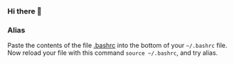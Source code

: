 ### Hi there 👋


### Alias
Paste the contents of the file [.bashrc](https://github.com/zoukidev/zoukidev/blob/master/.bashrc) into the bottom of your `~/.bashrc` file.
Now reload your file with this command `source ~/.bashrc`, and try alias.
